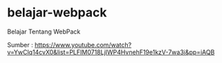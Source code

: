 # belajar-webpack
Belajar Tentang WebPack

Sumber : https://www.youtube.com/watch?v=YwClq14cvX0&list=PLFIM0718LjIWP4HvnehF19e1kzV-7wa3i&pp=iAQB
